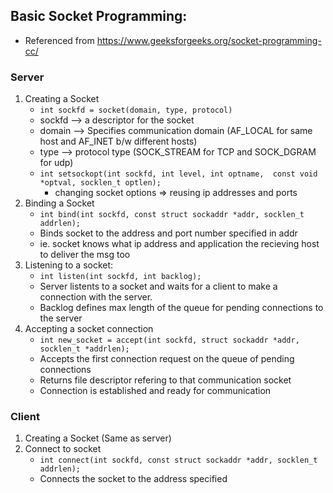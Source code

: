 ## Basic Socket Programming:
* Referenced from https://www.geeksforgeeks.org/socket-programming-cc/

### Server
1. Creating a Socket
    - `int sockfd = socket(domain, type, protocol)`
    - sockfd --> a descriptor for the socket
    - domain --> Specifies communication domain (AF_LOCAL for same host and AF_INET b/w different hosts)
    - type --> protocol type (SOCK_STREAM for TCP and SOCK_DGRAM for udp)
    - `int setsockopt(int sockfd, int level, int optname,  const void *optval, socklen_t optlen);`
        - changing socket options => reusing ip addresses and ports
2. Binding a Socket
    - `int bind(int sockfd, const struct sockaddr *addr, socklen_t addrlen);`
    - Binds socket to the address and port number specified in addr
    - ie. socket knows what ip address and application the recieving host to deliver the msg too
3. Listening to a socket:
    - `int listen(int sockfd, int backlog);`
    - Server listents to a socket and waits for a client to make a connection with the server. 
    - Backlog defines max length of the queue for pending connections to the server 
4. Accepting a socket connection
    - `int new_socket = accept(int sockfd, struct sockaddr *addr, socklen_t *addrlen);`
    - Accepts the first connection request on the queue of pending connections
    - Returns file descriptor refering to that communication socket
    - Connection is established and ready for communication

### Client
1. Creating a Socket (Same as server)
2. Connect to socket
    - `int connect(int sockfd, const struct sockaddr *addr, socklen_t addrlen);`
    - Connects the socket to the address specified

